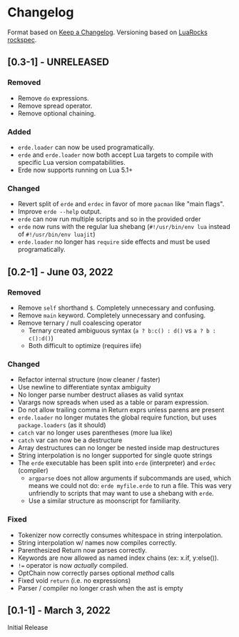 # Changelog

Format based on [Keep a Changelog](https://keepachangelog.com/en/1.0.0/).
Versioning based on [LuaRocks rockspec](https://github.com/luarocks/luarocks/wiki/Rockspec-format).

## [0.3-1] - UNRELEASED

### Removed
- Remove `do` expressions.
- Remove spread operator.
- Remove optional chaining.

### Added
- `erde.loader` can now be used programatically.
- `erde` and `erde.loader` now both accept Lua targets to compile with specific
  Lua version compatabilities.
- Erde now supports running on Lua 5.1+

### Changed
- Revert split of `erde` and `erdec` in favor of more `pacman` like "main flags".
- Improve `erde --help` output.
- `erde` can now run multiple scripts and so in the provided order
- `erde` now runs with the regular lua shebang (`#!/usr/bin/env lua` instead of `#!/usr/bin/env luajit`)
- `erde.loader` no longer has `require` side effects and must be used programatically.

## [0.2-1] - June 03, 2022

### Removed
- Remove `self` shorthand `$`. Completely unnecessary and confusing.
- Remove `main` keyword. Completely unnecessary and confusing.
- Remove ternary / null coalescing operator
  - Ternary created ambiguous syntax (`a ? b:c() : d()` vs `a ? b : c():d()`)
  - Both difficult to optimize (requires iife)

### Changed
- Refactor internal structure (now cleaner / faster)
- Use newline to differentiate syntax ambiguity
- No longer parse number destruct aliases as valid syntax
- Varargs now spreads when used as a table or param expression.
- Do not allow trailing comma in Return exprs unless parens are present
- `erde.loader` no longer mutates the global require function, but uses `package.loaders` (as it should)
- `catch` var no longer uses parentheses (more lua like)
- `catch` var can now be a destructure
- Array destructures can no longer be nested inside map destructures
- String interpolation is no longer supported for single quote strings
- The `erde` executable has been split into `erde` (interpreter) and `erdec` (compiler)
  - `argparse` does not allow arguments if subcommands are used, which means we
    could not do: `erde myfile.erde` to run a file. This was very unfriendly to
    scripts that may want to use a shebang with `erde`.
  - Use a similar structure as moonscript for familiarity.

### Fixed
- Tokenizer now correctly consumes whitespace in string interpolation.
- String interpolation w/ names now compiles correctly.
- Parenthesized Return now parses correctly.
- Keywords are now allowed as named index chains (ex: x.if, y:else()).
- `!=` operator is now _actually_ compiled.
- OptChain now correctly parses optional _method_ calls
- Fixed void `return` (i.e. no expressions)
- Parser / compiler no longer crash when the ast is empty

## [0.1-1] - March 3, 2022

Initial Release
